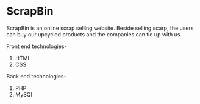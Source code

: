 # ScrapBin

ScrapBin is an online scrap selling website.
Beside selling scarp, the users can buy our upcycled products and the companies can tie up with us.

Front end technologies-
1. HTML
2. CSS

Back end technologies-
1. PHP
2. MySQl
